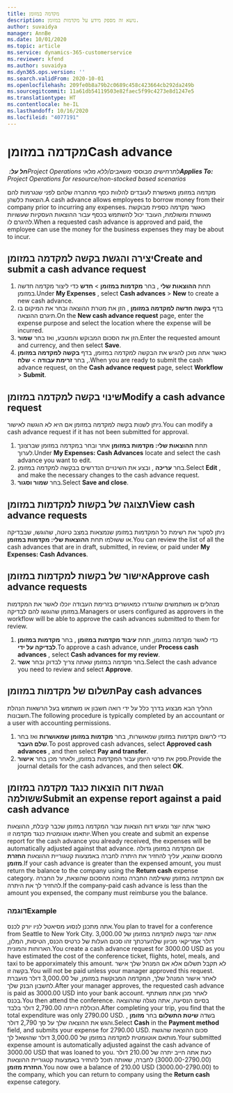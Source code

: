 ```yaml
---
title: מקדמה במזומן
description: נושא זה מספק מידע על מקדמות במזומן.
author: suvaidya
manager: AnnBe
ms.date: 10/01/2020
ms.topic: article
ms.service: dynamics-365-customerservice
ms.reviewer: kfend
ms.author: suvaidya
ms.dyn365.ops.version: ''
ms.search.validFrom: 2020-10-01
ms.openlocfilehash: 209fe0b8a79b2c0689c458c423664cb292da249b
ms.sourcegitcommit: 11a61db54119503e82faec5f99c4273e8d1247e5
ms.translationtype: HT
ms.contentlocale: he-IL
ms.lasthandoff: 10/16/2020
ms.locfileid: "4077191"
---
```

# <a name="cash-advance"></a><span data-ttu-id="9794d-103">מקדמה במזומן</span><span class="sxs-lookup"><span data-stu-id="9794d-103">Cash advance</span></span>

<span data-ttu-id="9794d-104">_**חל על:** ‏Project Operations לתרחישים מבוססי משאבים/ללא מלאי_</span><span class="sxs-lookup"><span data-stu-id="9794d-104">_**Applies To:** Project Operations for resource/non-stocked based scenarios_</span></span>

<span data-ttu-id="9794d-105">מקדמה במזומן מאפשרת לעובדים להלוות כסף מהחברה שלהם לפני שנגרמות להם הוצאות כלשהן.</span><span class="sxs-lookup"><span data-stu-id="9794d-105">A cash advance allows employees to borrow money from their company prior to incurring any expenses.</span></span> <span data-ttu-id="9794d-106">כאשר מקדמה כספית מבוקשת מאושרת ומשולמת, העובד יכול להשתמש בכסף עבור ההוצאות העסקיות שעשויות להיגרם לו.</span><span class="sxs-lookup"><span data-stu-id="9794d-106">When a requested cash advance is approved and paid, the employee can use the money for the business expenses they may be about to incur.</span></span> 

## <a name="create-and-submit-a-cash-advance-request"></a><span data-ttu-id="9794d-107">יצירה והגשת בקשה למקדמה במזומן</span><span class="sxs-lookup"><span data-stu-id="9794d-107">Create and submit a cash advance request</span></span>

1. <span data-ttu-id="9794d-108">תחת **ההוצאות שלי** , בחר **מקדמות במזומן** > **חדש** כדי ליצור מקדמה חדשה במזומן.</span><span class="sxs-lookup"><span data-stu-id="9794d-108">Under **My Expenses** , select **Cash advances** > **New** to create a new cash advance.</span></span> 
2. <span data-ttu-id="9794d-109">בדף **בקשה חדשה למקדמה במזומן** , הזן את מטרת ההוצאה ובחר את המיקום בו תיגרם ההוצאה.</span><span class="sxs-lookup"><span data-stu-id="9794d-109">On the **New cash advance request** page, enter the expense purpose and select the location where the expense will be incurred.</span></span>
3. <span data-ttu-id="9794d-110">הזן את הסכום המבוקש והמטבע, ואז בחר **שמור**.</span><span class="sxs-lookup"><span data-stu-id="9794d-110">Enter the requested amount and currency, and then select **Save**.</span></span> 
4. <span data-ttu-id="9794d-111">כאשר אתה מוכן להגיש את הבקשה למקדמה במזומן, בדף **בקשה למקדמה במזומן** , בחר **זרימת עבודה** > **שלח**.</span><span class="sxs-lookup"><span data-stu-id="9794d-111">When you are ready to submit the cash advance request, on the **Cash advance request** page, select **Workflow** > **Submit**.</span></span>

## <a name="modify-a-cash-advance-request"></a><span data-ttu-id="9794d-112">שינוי בקשה למקדמה במזומן</span><span class="sxs-lookup"><span data-stu-id="9794d-112">Modify a cash advance request</span></span>

<span data-ttu-id="9794d-113">ניתן לשנות בקשה למקדמה במזומן אם היא לא הוגשה לאישור.</span><span class="sxs-lookup"><span data-stu-id="9794d-113">You can modify a cash advance request if it has not been submitted for approval.</span></span>

1. <span data-ttu-id="9794d-114">תחת **ההוצאות שלי: מקדמות במזומן** אתר ובחר במקדמה במזומן שברצונך לערוך.</span><span class="sxs-lookup"><span data-stu-id="9794d-114">Under **My Expenses: Cash Advances** locate and select the cash advance you want to edit.</span></span>
2. <span data-ttu-id="9794d-115">בחר **עריכה** , ובצע את השינויים הנדרשים בבקשה למקדמה במזומן.</span><span class="sxs-lookup"><span data-stu-id="9794d-115">Select **Edit** , and make the necessary changes to the cash advance request.</span></span> 
3. <span data-ttu-id="9794d-116">בחר **שמור וסגור**.</span><span class="sxs-lookup"><span data-stu-id="9794d-116">Select **Save and close**.</span></span>


## <a name="view-cash-advance-requests"></a><span data-ttu-id="9794d-117">תצוגה של בקשות למקדמות במזומן</span><span class="sxs-lookup"><span data-stu-id="9794d-117">View cash advance requests</span></span>
<span data-ttu-id="9794d-118">ניתן לסקור את רשימת כל המקדמות במזומן שנמצאות במצב טיוטה, שהוגשו, שבבדיקה או ששולמו תחת **ההוצאות שלי: מקדמות במזומן**.</span><span class="sxs-lookup"><span data-stu-id="9794d-118">You can review the list of all the cash advances that are in draft, submitted, in review, or paid under **My Expenses: Cash Advances**.</span></span> 

## <a name="approve-cash-advance-requests"></a><span data-ttu-id="9794d-119">אישור של בקשות למקדמות במזומן</span><span class="sxs-lookup"><span data-stu-id="9794d-119">Approve cash advance requests</span></span>

<span data-ttu-id="9794d-120">מנהלים או משתמשים שהוגדרו כמאושרים בזרימת העבודה יוכלו לאשר את המקדמות במזומן שהוגשו להם לבדיקה.</span><span class="sxs-lookup"><span data-stu-id="9794d-120">Managers or users configured as approvers in the workflow will be able to approve the cash advances submitted to them for review.</span></span> 

1. <span data-ttu-id="9794d-121">כדי לאשר מקדמה במזומן, תחת **עיבוד מקדמות במזומן** , בחר **מקדמות במזומן לבדיקה על ידי**.</span><span class="sxs-lookup"><span data-stu-id="9794d-121">To approve a cash advance, under **Process cash advances** , select **Cash advances for my review**.</span></span>
2. <span data-ttu-id="9794d-122">בחר מקדמה במזומן שאתה צריך לבדוק ובחר **אשר**.</span><span class="sxs-lookup"><span data-stu-id="9794d-122">Select the cash advance you need to review and select **Approve**.</span></span>  

## <a name="pay-cash-advances"></a><span data-ttu-id="9794d-123">תשלום של מקדמות במזומן</span><span class="sxs-lookup"><span data-stu-id="9794d-123">Pay cash advances</span></span> 
<span data-ttu-id="9794d-124">ההליך הבא מבצוע בדרך כלל על ידי רואה חשבון או משתמש בעל הרשאות הנהלת חשבונות.</span><span class="sxs-lookup"><span data-stu-id="9794d-124">The following procedure is typically completed by an accountant or a user with accounting permissions.</span></span>

1. <span data-ttu-id="9794d-125">כדי לרשום מקדמות במזומן שמאושרות, בחר **מקדמות במזומן שמאושרות** ואז בחר **שלם העבר**.</span><span class="sxs-lookup"><span data-stu-id="9794d-125">To post approved cash advances, select **Approved cash advances** , and then select **Pay and transfer**.</span></span>  
2. <span data-ttu-id="9794d-126">ספק את פרטי היומן עבור המקדמות במזומן, ולאחר מכן בחר **אישור**.</span><span class="sxs-lookup"><span data-stu-id="9794d-126">Provide the journal details for the cash advances, and then select **OK**.</span></span> 

## <a name="submit-an-expense-report-against-a-paid-cash-advance"></a><span data-ttu-id="9794d-127">הגשת דוח הוצאות כנגד מקדמה במזומן ששולמה</span><span class="sxs-lookup"><span data-stu-id="9794d-127">Submit an expense report against a paid cash advance</span></span> 

<span data-ttu-id="9794d-128">כאשר אתה יוצר ומגיש דוח הוצאות עבור המקדמה במזומן שכבר קיבלת, ההוצאות יותאמו אוטומטית כנגד מקדמה זו.</span><span class="sxs-lookup"><span data-stu-id="9794d-128">When you create and submit an expense report for the cash advance you already received, the expenses will be automatically adjusted against that advance.</span></span> <span data-ttu-id="9794d-129">אם המקדמה במזומן גדולה מהסכום שהוצא, עליך להחזיר את היתרה לחברה באמצעות קטגוריית ההוצאות **החזרת מזומן**.</span><span class="sxs-lookup"><span data-stu-id="9794d-129">If your cash advance is greater than the expensed amount, you must return the balance to the company using the **Return cash** expense category.</span></span> <span data-ttu-id="9794d-130">אם המקדמה במזומן ששילמה החברה נמוכה מהסכום שהוצאת, על החברה להחזיר לך את היתרה.</span><span class="sxs-lookup"><span data-stu-id="9794d-130">If the company-paid cash advance is less than the amount you expensed, the company must reimburse you the balance.</span></span> 

### <a name="example"></a><span data-ttu-id="9794d-131">דוגמה</span><span class="sxs-lookup"><span data-stu-id="9794d-131">Example</span></span>
<span data-ttu-id="9794d-132">אתה מתכנן לנסוע מסיאטל לניו יורק לכנס.</span><span class="sxs-lookup"><span data-stu-id="9794d-132">You plan to travel for a conference from Seattle to New York City.</span></span> <span data-ttu-id="9794d-133">אתה יוצר בקשה למקדמה במזומן של 3,000.00 דולר אמריקאי מכיוון שלהערכתך זהו סכום העלות של כרטיס הכנס, הטיסות, המלון, הארוחות והמונית.</span><span class="sxs-lookup"><span data-stu-id="9794d-133">You create a cash advance request for 3000.00 USD as you have estimated the cost of the conference ticket, flights, hotel, meals, and taxi to be apporximately this amount.</span></span> <span data-ttu-id="9794d-134">לא תקבל תשלום אלא אם המנהל שלך אישר בקשה זו.</span><span class="sxs-lookup"><span data-stu-id="9794d-134">You will not be paid unless your manager approved this request.</span></span> <span data-ttu-id="9794d-135">לאחר אישור המנהל שלך, המקדמה המבוקשת במזומן, של 3,000.00 דולר מועברת לחשבון הבנק שלך.</span><span class="sxs-lookup"><span data-stu-id="9794d-135">After your manager approves, the requested cash advance is paid as 3000.00 USD into your bank account.</span></span> <span data-ttu-id="9794d-136">לאחר מכן אתה משתתף בכנס.</span><span class="sxs-lookup"><span data-stu-id="9794d-136">You then attend the conference.</span></span> <span data-ttu-id="9794d-137">בסיום הנסיעה, אתה מגלה שההוצאה הכוללת הייתה 2,790.00 דולר בלבד.</span><span class="sxs-lookup"><span data-stu-id="9794d-137">After completing your trip, you find that the total expenditure was only 2790.00 USD.</span></span> <span data-ttu-id="9794d-138">בשדה **שיטת התשלום** בחר **מזומן** , והגש את ההוצאה שלך על סך 2,790 דולר.</span><span class="sxs-lookup"><span data-stu-id="9794d-138">Select **Cash** in the **Payment method** field, and submits your expense for 2790.00 USD.</span></span> <span data-ttu-id="9794d-139">סכום ההוצאה שהגשת מותאם אוטומטית למקדמה במזומן של 3,000.00 דולר שהושאל לך.</span><span class="sxs-lookup"><span data-stu-id="9794d-139">Your submitted expense amount is automatically adjusted against the cash advance of 3000.00 USD that was loaned to you.</span></span> <span data-ttu-id="9794d-140">כעת אתה חייב יתרה של 210.00 דולר (3000.00-2790.00) לחברה, שאותה תוכל להחזיר באמצעות קטגוריית ההוצאות **החזרת מזומן**.</span><span class="sxs-lookup"><span data-stu-id="9794d-140">You now owe a balance of 210.00 USD (3000.00-2790.00) to the company, which you can return to company using the **Return cash** expense category.</span></span> 
